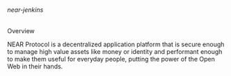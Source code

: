 ###### near-jenkins

Overview

NEAR Protocol is a decentralized application platform that is secure enough to manage high value assets like money or identity and performant enough to make them useful for everyday people, putting the power of the Open Web in their hands.
